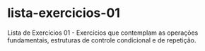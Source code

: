 # lista-exercicios-01
Lista de Exercícios 01 - Exercícios que contemplam as operações fundamentais, estruturas de controle condicional e de repetição.
